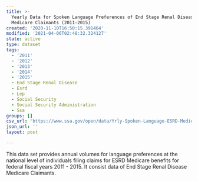 ```yaml
---
title: >-
  Yearly Data for Spoken Language Preferences of End Stage Renal Disease
  Medicare Claimants (2011-2015)
created: '2020-11-10T16:50:15.391464'
modified: '2021-04-06T02:48:32.324127'
state: active
type: dataset
tags:
  - '2011'
  - '2012'
  - '2013'
  - '2014'
  - '2015'
  - End Stage Renal Disease
  - Esrd
  - Lep
  - Social Security
  - Social Security Administration
  - Ssa
groups: []
csv_url: 'https://www.ssa.gov/open/data/Yrly-Spoken-Language-ESRD-Medicare-Claims.csv'
json_url: ''
layout: post

---
```

This data set provides annual volumes for language preferences at the national level of individuals filing claims for ESRD Medicare benefits for federal fiscal years 2011 - 2015. It consist data of End Stage Renal Disease Medicare Claimants. 
